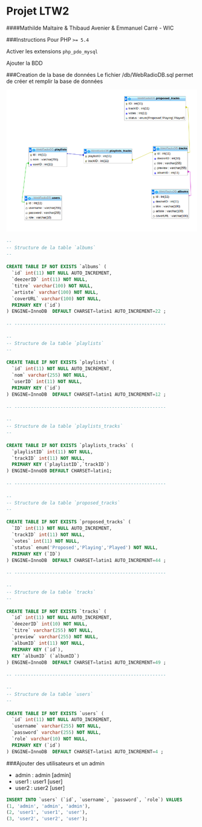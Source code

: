 Projet LTW2
===========
####Mathilde Maltaire & Thibaud Avenier & Emmanuel Carré - WIC


###Instructions
Pour PHP `>= 5.4` 

Activer les extensions `php_pdo_mysql`  

Ajouter la BDD  


###Creation de la base de données
Le fichier /db/WebRadioDB.sql permet de créer et remplir la base de données



![alt tag](https://raw.githubusercontent.com/ThibaudAV/TW2-ProjetFinal/master/schemaDB_SQL.png)

```sql
--
-- Structure de la table `albums`
--

CREATE TABLE IF NOT EXISTS `albums` (
  `id` int(11) NOT NULL AUTO_INCREMENT,
  `deezerID` int(11) NOT NULL,
  `titre` varchar(100) NOT NULL,
  `artiste` varchar(100) NOT NULL,
  `coverURL` varchar(100) NOT NULL,
  PRIMARY KEY (`id`)
) ENGINE=InnoDB  DEFAULT CHARSET=latin1 AUTO_INCREMENT=22 ;

-- --------------------------------------------------------

--
-- Structure de la table `playlists`
--

CREATE TABLE IF NOT EXISTS `playlists` (
  `id` int(11) NOT NULL AUTO_INCREMENT,
  `nom` varchar(255) NOT NULL,
  `userID` int(11) NOT NULL,
  PRIMARY KEY (`id`)
) ENGINE=InnoDB  DEFAULT CHARSET=latin1 AUTO_INCREMENT=12 ;

-- --------------------------------------------------------

--
-- Structure de la table `playlists_tracks`
--

CREATE TABLE IF NOT EXISTS `playlists_tracks` (
  `playlistID` int(11) NOT NULL,
  `trackID` int(11) NOT NULL,
  PRIMARY KEY (`playlistID`,`trackID`)
) ENGINE=InnoDB DEFAULT CHARSET=latin1;

-- --------------------------------------------------------

--
-- Structure de la table `proposed_tracks`
--

CREATE TABLE IF NOT EXISTS `proposed_tracks` (
  `ID` int(11) NOT NULL AUTO_INCREMENT,
  `trackID` int(11) NOT NULL,
  `votes` int(11) NOT NULL,
  `status` enum('Proposed','Playing','Played') NOT NULL,
  PRIMARY KEY (`ID`)
) ENGINE=InnoDB  DEFAULT CHARSET=latin1 AUTO_INCREMENT=44 ;

-- --------------------------------------------------------

--
-- Structure de la table `tracks`
--

CREATE TABLE IF NOT EXISTS `tracks` (
  `id` int(11) NOT NULL AUTO_INCREMENT,
  `deezerID` int(10) NOT NULL,
  `titre` varchar(255) NOT NULL,
  `preview` varchar(255) NOT NULL,
  `albumID` int(11) NOT NULL,
  PRIMARY KEY (`id`),
  KEY `albumID` (`albumID`)
) ENGINE=InnoDB  DEFAULT CHARSET=latin1 AUTO_INCREMENT=49 ;

-- --------------------------------------------------------

--
-- Structure de la table `users`
--

CREATE TABLE IF NOT EXISTS `users` (
  `id` int(11) NOT NULL AUTO_INCREMENT,
  `username` varchar(255) NOT NULL,
  `password` varchar(255) NOT NULL,
  `role` varchar(10) NOT NULL,
  PRIMARY KEY (`id`)
) ENGINE=InnoDB  DEFAULT CHARSET=latin1 AUTO_INCREMENT=4 ;

```


###Ajouter des utilisateurs et un admin  
* admin : admin [admin]
* user1 : user1 [user]
* user2 : user2 [user]


```sql
INSERT INTO `users` (`id`, `username`, `password`, `role`) VALUES
(1, 'admin', 'admin', 'admin'),
(2, 'user1', 'user1', 'user'),
(3, 'user2', 'user2', 'user');
```








